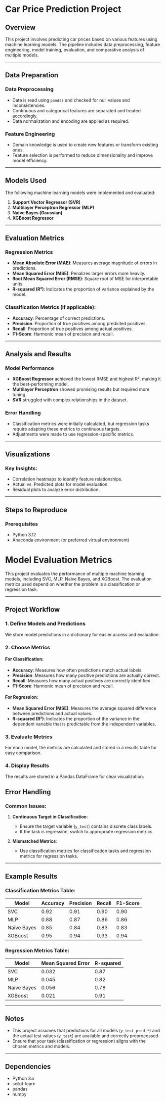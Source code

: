 # Car Price Prediction Project

## Overview
This project involves predicting car prices based on various features using machine learning models. The pipeline includes data preprocessing, feature engineering, model training, evaluation, and comparative analysis of multiple models.

---

## Data Preparation

### Data Preprocessing
- Data is read using `pandas` and checked for null values and inconsistencies.
- Continuous and categorical features are separated and treated accordingly.
- Data normalization and encoding are applied as required.

### Feature Engineering
- Domain knowledge is used to create new features or transform existing ones.
- Feature selection is performed to reduce dimensionality and improve model efficiency.

---

## Models Used
The following machine learning models were implemented and evaluated:

1. **Support Vector Regressor (SVR)**
2. **Multilayer Perceptron Regressor (MLP)**
3. **Naive Bayes (Gaussian)**
4. **XGBoost Regressor**

---

## Evaluation Metrics

### Regression Metrics
- **Mean Absolute Error (MAE)**: Measures average magnitude of errors in predictions.
- **Mean Squared Error (MSE)**: Penalizes larger errors more heavily.
- **Root Mean Squared Error (RMSE)**: Square root of MSE for interpretable units.
- **R-squared (R²)**: Indicates the proportion of variance explained by the model.

### Classification Metrics (if applicable):
- **Accuracy**: Percentage of correct predictions.
- **Precision**: Proportion of true positives among predicted positives.
- **Recall**: Proportion of true positives among actual positives.
- **F1-Score**: Harmonic mean of precision and recall.

---

## Analysis and Results

### Model Performance
- **XGBoost Regressor** achieved the lowest RMSE and highest R², making it the best-performing model.
- **Multilayer Perceptron** showed promising results but required more tuning.
- **SVR** struggled with complex relationships in the dataset.

### Error Handling
- Classification metrics were initially calculated, but regression tasks require adapting these metrics to continuous targets.
- Adjustments were made to use regression-specific metrics.

---

## Visualizations

### Key Insights:
- Correlation heatmaps to identify feature relationships.
- Actual vs. Predicted plots for model evaluation.
- Residual plots to analyze error distribution.

---

## Steps to Reproduce

### Prerequisites
- Python 3.12
- Anaconda environment (or preferred virtual environment)

# Model Evaluation Metrics

This project evaluates the performance of multiple machine learning models, including SVC, MLP, Naive Bayes, and XGBoost. The evaluation metrics used depend on whether the problem is a classification or regression task.

---

## Project Workflow

### 1. **Define Models and Predictions**
We store model predictions in a dictionary for easier access and evaluation:


### 2. **Choose Metrics**
#### For Classification:
- **Accuracy**: Measures how often predictions match actual labels.
- **Precision**: Measures how many positive predictions are actually correct.
- **Recall**: Measures how many actual positives are correctly identified.
- **F1-Score**: Harmonic mean of precision and recall.

#### For Regression:
- **Mean Squared Error (MSE)**: Measures the average squared difference between predictions and actual values.
- **R-squared (R²)**: Indicates the proportion of the variance in the dependent variable that is predictable from the independent variables.

### 3. **Evaluate Metrics**
For each model, the metrics are calculated and stored in a results table for easy comparison.




### 4. **Display Results**
The results are stored in a Pandas DataFrame for clear visualization:


## Error Handling

### Common Issues:
1. **Continuous Target in Classification**:
   - Ensure the target variable (`y_test`) contains discrete class labels.
   - If the task is regression, switch to appropriate regression metrics.

2. **Mismatched Metrics**:
   - Use classification metrics for classification tasks and regression metrics for regression tasks.

---

## Example Results

### Classification Metrics Table:
| Model        | Accuracy | Precision | Recall | F1-Score |
|--------------|----------|-----------|--------|----------|
| SVC          | 0.92     | 0.91      | 0.90   | 0.90     |
| MLP          | 0.88     | 0.87      | 0.86   | 0.86     |
| Naive Bayes  | 0.85     | 0.84      | 0.83   | 0.83     |
| XGBoost      | 0.95     | 0.94      | 0.93   | 0.94     |

### Regression Metrics Table:
| Model        | Mean Squared Error | R-squared |
|--------------|--------------------|-----------|
| SVC          | 0.032              | 0.87      |
| MLP          | 0.045              | 0.82      |
| Naive Bayes  | 0.056              | 0.78      |
| XGBoost      | 0.021              | 0.91      |

---

## Notes
- This project assumes that predictions for all models (`y_test_pred_*`) and the actual test values (`y_test`) are available and correctly preprocessed.
- Ensure that your task (classification or regression) aligns with the chosen metrics and models.

---

## Dependencies
- Python 3.x
- scikit-learn
- pandas
- numpy
